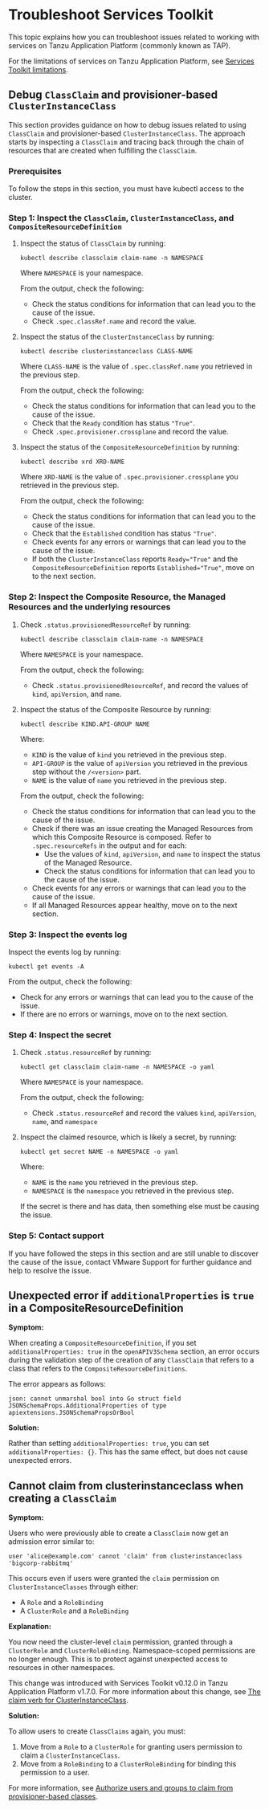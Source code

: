 # Troubleshoot Services Toolkit

This topic explains how you can troubleshoot issues related to working with services on
Tanzu Application Platform (commonly known as TAP).

For the limitations of services on Tanzu Application Platform, see
[Services Toolkit limitations](../reference/known-limitations.hbs.md).

## <a id="debug-dynamic-provisioning"></a> Debug `ClassClaim` and provisioner-based `ClusterInstanceClass`

This section provides guidance on how to debug issues related to using `ClassClaim`
and provisioner-based `ClusterInstanceClass`.
The approach starts by inspecting a `ClassClaim` and tracing back through the chain of
resources that are created when fulfilling the `ClassClaim`.

### <a id="prereq"></a> Prerequisites

To follow the steps in this section, you must have kubectl access to the cluster.

### <a id="inspect-class-claim"></a> Step 1: Inspect the `ClassClaim`, `ClusterInstanceClass`, and `CompositeResourceDefinition`

1. Inspect the status of `ClassClaim` by running:

   ```console
   kubectl describe classclaim claim-name -n NAMESPACE
   ```

   Where `NAMESPACE` is your namespace.

   From the output, check the following:

   - Check the status conditions for information that can lead you to the cause of the issue.
   - Check `.spec.classRef.name` and record the value.

1. Inspect the status of the `ClusterInstanceClass` by running:

   ```console
   kubectl describe clusterinstanceclass CLASS-NAME
   ```

   Where `CLASS-NAME` is the value of `.spec.classRef.name` you retrieved in the previous step.

   From the output, check the following:

   - Check the status conditions for information that can lead you to the cause of the issue.
   - Check that the `Ready` condition has status `"True"`.
   - Check `.spec.provisioner.crossplane` and record the value.

1. Inspect the status of the `CompositeResourceDefinition` by running:

   ```console
   kubectl describe xrd XRD-NAME
   ```

   Where `XRD-NAME` is the value of `.spec.provisioner.crossplane` you retrieved in the previous step.

   From the output, check the following:

   - Check the status conditions for information that can lead you to the cause of the issue.
   - Check that the `Established` condition has status `"True"`.
   - Check events for any errors or warnings that can lead you to the cause of the issue.
   - If both the `ClusterInstanceClass` reports `Ready="True"` and the `CompositeResourceDefinition`
     reports `Established="True"`, move on to the next section.

### <a id="inspect-comp-resource"></a> Step 2: Inspect the Composite Resource, the Managed Resources and the underlying resources

1. Check `.status.provisionedResourceRef` by running:

   ```console
   kubectl describe classclaim claim-name -n NAMESPACE
   ```

   Where `NAMESPACE` is your namespace.

   From the output, check the following:

   - Check `.status.provisionedResourceRef`, and record the values of `kind`, `apiVersion`, and `name`.

1. Inspect the status of the Composite Resource by running:

   ```console
   kubectl describe KIND.API-GROUP NAME
   ```

   Where:

   - `KIND` is the value of `kind` you retrieved in the previous step.
   - `API-GROUP` is the value of `apiVersion` you retrieved in the previous step without the `/<version>` part.
   - `NAME` is the value of `name` you retrieved in the previous step.

   From the output, check the following:

   - Check the status conditions for information that can lead you to the cause of the issue.
   - Check if there was an issue creating
   the Managed Resources from which this Composite Resource is composed. Refer to `.spec.resourceRefs`
   in the output and for each:
     - Use the values of `kind`, `apiVersion`, and `name` to inspect the status of the Managed Resource.
     - Check the status conditions for information that can lead you to the cause of the issue.
   - Check events for any errors or warnings that can lead you to the cause of the issue.
   - If all Managed Resources appear healthy, move on to the next section.

### <a id="inspect-log"></a> Step 3: Inspect the events log

Inspect the events log by running:

```console
kubectl get events -A
```

From the output, check the following:

- Check for any errors or warnings that can lead you to the cause of the issue.
- If there are no errors or warnings, move on to the next section.

### <a id="inspect-secret"></a> Step 4: Inspect the secret

1. Check `.status.resourceRef` by running:

   ```console
   kubectl get classclaim claim-name -n NAMESPACE -o yaml
   ```

   Where `NAMESPACE` is your namespace.

   From the output, check the following:

   - Check `.status.resourceRef` and record the values `kind`, `apiVersion`, `name`, and `namespace`

1. Inspect the claimed resource, which is likely a secret, by running:

   ```console
   kubectl get secret NAME -n NAMESPACE -o yaml
   ```

   Where:

   - `NAME` is the `name` you retrieved in the previous step.
   - `NAMESPACE` is the `namespace` you retrieved in the previous step.

   If the secret is there and has data, then something else must be causing the issue.

### <a id="contact-support"></a> Step 5: Contact support

If you have followed the steps in this section and are still unable to discover the cause of the issue,
contact VMware Support for further guidance and help to resolve the issue.

## <a id="compositeresourcedef"></a> Unexpected error if `additionalProperties` is `true` in a CompositeResourceDefinition

**Symptom:**

When creating a `CompositeResourceDefinition`, if you set `additionalProperties: true` in the
`openAPIV3Schema` section, an error occurs during the validation step of the creation of any
`ClassClaim` that refers to a class that refers to the `CompositeResourceDefinitions`.

The error appears as follows:

```console
json: cannot unmarshal bool into Go struct field JSONSchemaProps.AdditionalProperties of type apiextensions.JSONSchemaPropsOrBool
```

**Solution:**

Rather than setting `additionalProperties: true`, you can set `additionalProperties: {}`.
This has the same effect, but does not cause unexpected errors.

## <a id="claim-rbac"></a> Cannot claim from clusterinstanceclass when creating a `ClassClaim`

**Symptom:**

Users who were previously able to create a `ClassClaim` now get an admission error similar to:

```console
user 'alice@example.com' cannot 'claim' from clusterinstanceclass 'bigcorp-rabbitmq'
```

This occurs even if users were granted the `claim` permission on `ClusterInstanceClasses` through either:

- A `Role` and a `RoleBinding`
- A `ClusterRole` and a `RoleBinding`

**Explanation:**

You now need the cluster-level `claim` permission, granted through a `ClusterRole` and `ClusterRoleBinding`.
Namespace-scoped permissions are no longer enough.
This is to protect against unexpected access to resources in other namespaces.

This change was introduced with Services Toolkit v0.12.0 in Tanzu Application Platform v1.7.0.
For more information about this change, see [The claim verb for ClusterInstanceClass](../reference/api/rbac.hbs.md#claim-verb).

**Solution:**

To allow users to create `ClassClaims` again, you must:

1. Move from a `Role` to a `ClusterRole` for granting users permission to claim a `ClusterInstanceClass`.
2. Move from a `RoleBinding` to a `ClusterRoleBinding` for binding this permission to a user.

For more information, see [Authorize users and groups to claim from provisioner-based classes](authorize-claim-provisioner-classes.hbs.md).
